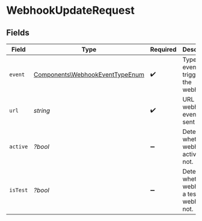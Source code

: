 # WebhookUpdateRequest


## Fields

| Field                                                                              | Type                                                                               | Required                                                                           | Description                                                                        | Example                                                                            |
| ---------------------------------------------------------------------------------- | ---------------------------------------------------------------------------------- | ---------------------------------------------------------------------------------- | ---------------------------------------------------------------------------------- | ---------------------------------------------------------------------------------- |
| `event`                                                                            | [Components\WebhookEventTypeEnum](../../Models/Components/WebhookEventTypeEnum.md) | :heavy_check_mark:                                                                 | Type of event that triggered the webhook.                                          |                                                                                    |
| `url`                                                                              | *string*                                                                           | :heavy_check_mark:                                                                 | URL webhook events are sent to.                                                    | https://example.com/shippo-webhook                                                 |
| `active`                                                                           | *?bool*                                                                            | :heavy_minus_sign:                                                                 | Determines whether the webhook is active or not.                                   | true                                                                               |
| `isTest`                                                                           | *?bool*                                                                            | :heavy_minus_sign:                                                                 | Determines whether the webhook is a test webhook or not.                           | false                                                                              |